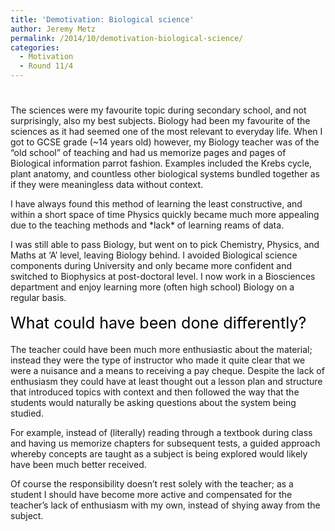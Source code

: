 ```yaml
---
title: 'Demotivation: Biological science'
author: Jeremy Metz
permalink: /2014/10/demotivation-biological-science/
categories:
  - Motivation
  - Round 11/4
---
```

# 

The sciences were my favourite topic during secondary school, and not surprisingly, also my best subjects. Biology had been my favourite of the sciences as it had seemed one of the most relevant to everyday life. When I got to GCSE grade (~14 years old) however, my Biology teacher was of the &#8220;old school&#8221; of teaching and had us memorize pages and pages of Biological information parrot fashion. Examples included the Krebs cycle, plant anatomy, and countless other biological systems bundled together as if they were meaningless data without context.

I have always found this method of learning the least constructive, and within a short space of time Physics quickly became much more appealing due to the teaching methods and \*lack\* of learning reams of data.

I was still able to pass Biology, but went on to pick Chemistry, Physics, and Maths at &#8216;A&#8217; level, leaving Biology behind. I avoided Biological science components during University and only became more confident and switched to Biophysics at post-doctoral level. I now work in a Biosciences department and enjoy learning more (often high school) Biology on a regular basis.

<span style="color: #000000; font-size: 1.8em; line-height: 1.5em;">What could have been done differently? </span>

The teacher could have been much more enthusiastic about the material; instead they were the type of instructor who made it quite clear that we were a nuisance and a means to receiving a pay cheque. Despite the lack of enthusiasm they could have at least thought out a lesson plan and structure that introduced topics with context and then followed the way that the students would naturally be asking questions about the system being studied.

For example, instead of (literally) reading through a textbook during class and having us memorize chapters for subsequent tests, a guided approach whereby concepts are taught as a subject is being explored would likely have been much better received.

Of course the responsibility doesn&#8217;t rest solely with the teacher; as a student I should have become more active and compensated for the teacher&#8217;s lack of enthusiasm with my own, instead of shying away from the subject.
